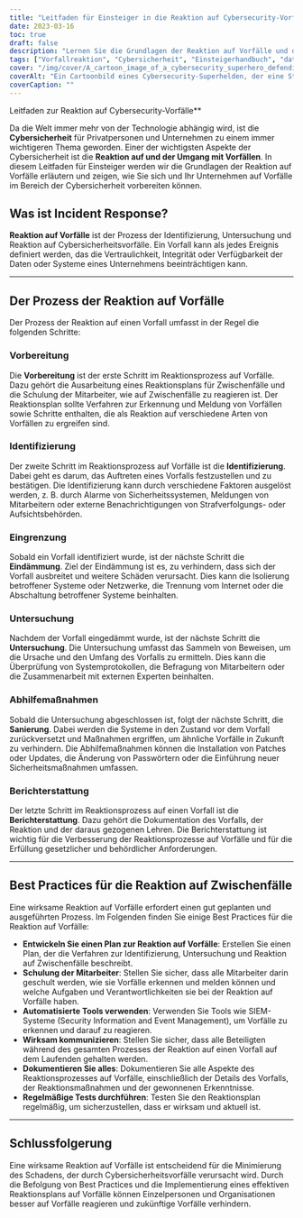 ```yaml
---
title: "Leitfaden für Einsteiger in die Reaktion auf Cybersecurity-Vorfälle"
date: 2023-03-16
toc: true
draft: false
description: "Lernen Sie die Grundlagen der Reaktion auf Vorfälle und den Umgang mit Cybersecurity-Vorfällen mit diesem Leitfaden für Einsteiger."
tags: ["Vorfallreaktion", "Cybersicherheit", "Einsteigerhandbuch", "datenschutz", "Datensicherheit", "IT-Sicherheit", "Netzwerksicherheit", "Cyber-Angriffe", "Informationssicherheit", "Internetkriminalität", "digitale Sicherheit", "IT-Infrastruktur", "Datenschutzverletzungen", "Cyber-Bedrohungen", "Cyber-Abwehr", "Vorfallsmanagement", "Datenwiederherstellung", "Sicherheitsplanung", "Risikomanagement", "Cybersicherheitsstrategie"]
cover: "/img/cover/A_cartoon_image_of_a_cybersecurity_superhero_defending_a_city.png"
coverAlt: "Ein Cartoonbild eines Cybersecurity-Superhelden, der eine Stadt gegen Cyberbedrohungen verteidigt."
coverCaption: ""
---
```

 Leitfaden zur Reaktion auf Cybersecurity-Vorfälle**

Da die Welt immer mehr von der Technologie abhängig wird, ist die **Cybersicherheit** für Privatpersonen und Unternehmen zu einem immer wichtigeren Thema geworden. Einer der wichtigsten Aspekte der Cybersicherheit ist die **Reaktion auf und der Umgang mit Vorfällen**. In diesem Leitfaden für Einsteiger werden wir die Grundlagen der Reaktion auf Vorfälle erläutern und zeigen, wie Sie sich und Ihr Unternehmen auf Vorfälle im Bereich der Cybersicherheit vorbereiten können.

## Was ist Incident Response?

**Reaktion auf Vorfälle** ist der Prozess der Identifizierung, Untersuchung und Reaktion auf Cybersicherheitsvorfälle. Ein Vorfall kann als jedes Ereignis definiert werden, das die Vertraulichkeit, Integrität oder Verfügbarkeit der Daten oder Systeme eines Unternehmens beeinträchtigen kann.

______

## Der Prozess der Reaktion auf Vorfälle

Der Prozess der Reaktion auf einen Vorfall umfasst in der Regel die folgenden Schritte:

### Vorbereitung

Die **Vorbereitung** ist der erste Schritt im Reaktionsprozess auf Vorfälle. Dazu gehört die Ausarbeitung eines Reaktionsplans für Zwischenfälle und die Schulung der Mitarbeiter, wie auf Zwischenfälle zu reagieren ist. Der Reaktionsplan sollte Verfahren zur Erkennung und Meldung von Vorfällen sowie Schritte enthalten, die als Reaktion auf verschiedene Arten von Vorfällen zu ergreifen sind.

### Identifizierung

Der zweite Schritt im Reaktionsprozess auf Vorfälle ist die **Identifizierung**. Dabei geht es darum, das Auftreten eines Vorfalls festzustellen und zu bestätigen. Die Identifizierung kann durch verschiedene Faktoren ausgelöst werden, z. B. durch Alarme von Sicherheitssystemen, Meldungen von Mitarbeitern oder externe Benachrichtigungen von Strafverfolgungs- oder Aufsichtsbehörden.

### Eingrenzung

Sobald ein Vorfall identifiziert wurde, ist der nächste Schritt die **Eindämmung**. Ziel der Eindämmung ist es, zu verhindern, dass sich der Vorfall ausbreitet und weitere Schäden verursacht. Dies kann die Isolierung betroffener Systeme oder Netzwerke, die Trennung vom Internet oder die Abschaltung betroffener Systeme beinhalten.

### Untersuchung

Nachdem der Vorfall eingedämmt wurde, ist der nächste Schritt die **Untersuchung**. Die Untersuchung umfasst das Sammeln von Beweisen, um die Ursache und den Umfang des Vorfalls zu ermitteln. Dies kann die Überprüfung von Systemprotokollen, die Befragung von Mitarbeitern oder die Zusammenarbeit mit externen Experten beinhalten.

### Abhilfemaßnahmen

Sobald die Untersuchung abgeschlossen ist, folgt der nächste Schritt, die **Sanierung**. Dabei werden die Systeme in den Zustand vor dem Vorfall zurückversetzt und Maßnahmen ergriffen, um ähnliche Vorfälle in Zukunft zu verhindern. Die Abhilfemaßnahmen können die Installation von Patches oder Updates, die Änderung von Passwörtern oder die Einführung neuer Sicherheitsmaßnahmen umfassen.

### Berichterstattung

Der letzte Schritt im Reaktionsprozess auf einen Vorfall ist die **Berichterstattung**. Dazu gehört die Dokumentation des Vorfalls, der Reaktion und der daraus gezogenen Lehren. Die Berichterstattung ist wichtig für die Verbesserung der Reaktionsprozesse auf Vorfälle und für die Erfüllung gesetzlicher und behördlicher Anforderungen.

______

## Best Practices für die Reaktion auf Zwischenfälle

Eine wirksame Reaktion auf Vorfälle erfordert einen gut geplanten und ausgeführten Prozess. Im Folgenden finden Sie einige Best Practices für die Reaktion auf Vorfälle:

- **Entwickeln Sie einen Plan zur Reaktion auf Vorfälle**: Erstellen Sie einen Plan, der die Verfahren zur Identifizierung, Untersuchung und Reaktion auf Zwischenfälle beschreibt.
- **Schulung der Mitarbeiter**: Stellen Sie sicher, dass alle Mitarbeiter darin geschult werden, wie sie Vorfälle erkennen und melden können und welche Aufgaben und Verantwortlichkeiten sie bei der Reaktion auf Vorfälle haben.
- **Automatisierte Tools verwenden**: Verwenden Sie Tools wie SIEM-Systeme (Security Information and Event Management), um Vorfälle zu erkennen und darauf zu reagieren.
- **Wirksam kommunizieren**: Stellen Sie sicher, dass alle Beteiligten während des gesamten Prozesses der Reaktion auf einen Vorfall auf dem Laufenden gehalten werden.
- **Dokumentieren Sie alles**: Dokumentieren Sie alle Aspekte des Reaktionsprozesses auf Vorfälle, einschließlich der Details des Vorfalls, der Reaktionsmaßnahmen und der gewonnenen Erkenntnisse.
- **Regelmäßige Tests durchführen**: Testen Sie den Reaktionsplan regelmäßig, um sicherzustellen, dass er wirksam und aktuell ist.

______

## Schlussfolgerung

Eine wirksame Reaktion auf Vorfälle ist entscheidend für die Minimierung des Schadens, der durch Cybersicherheitsvorfälle verursacht wird. Durch die Befolgung von Best Practices und die Implementierung eines effektiven Reaktionsplans auf Vorfälle können Einzelpersonen und Organisationen besser auf Vorfälle reagieren und zukünftige Vorfälle verhindern. 